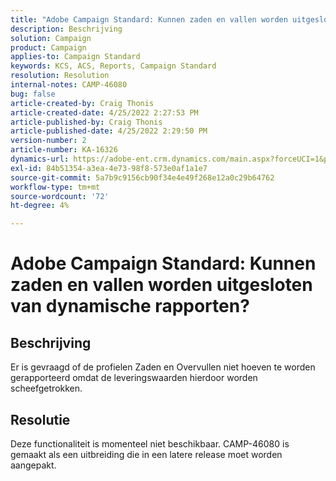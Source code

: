 ```yaml
---
title: "Adobe Campaign Standard: Kunnen zaden en vallen worden uitgesloten van dynamische rapporten?"
description: Beschrijving
solution: Campaign
product: Campaign
applies-to: Campaign Standard
keywords: KCS, ACS, Reports, Campaign Standard
resolution: Resolution
internal-notes: CAMP-46080
bug: false
article-created-by: Craig Thonis
article-created-date: 4/25/2022 2:27:53 PM
article-published-by: Craig Thonis
article-published-date: 4/25/2022 2:29:50 PM
version-number: 2
article-number: KA-16326
dynamics-url: https://adobe-ent.crm.dynamics.com/main.aspx?forceUCI=1&pagetype=entityrecord&etn=knowledgearticle&id=1a050fe1-a3c4-ec11-a7b6-0022480a1ec2
exl-id: 84b51354-a3ea-4e73-98f8-573e0af1a1e7
source-git-commit: 5a7b9c9156cb90f34e4e49f268e12a0c29b64762
workflow-type: tm+mt
source-wordcount: '72'
ht-degree: 4%

---
```


# Adobe Campaign Standard: Kunnen zaden en vallen worden uitgesloten van dynamische rapporten?

## Beschrijving


Er is gevraagd of de profielen Zaden en Overvullen niet hoeven te worden gerapporteerd omdat de leveringswaarden hierdoor worden scheefgetrokken.


## Resolutie


Deze functionaliteit is momenteel niet beschikbaar. CAMP-46080 is gemaakt als een uitbreiding die in een latere release moet worden aangepakt.
